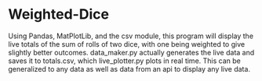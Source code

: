 # Weighted-Dice
Using Pandas, MatPlotLib, and the csv module, this program will display the live totals of the sum of rolls of two dice, with one being weighted to give slightly better outcomes. data_maker.py actually generates the live data and saves it to totals.csv, which live_plotter.py plots in real time. This can be generalized to any data as well as data from an api to display any live data.
